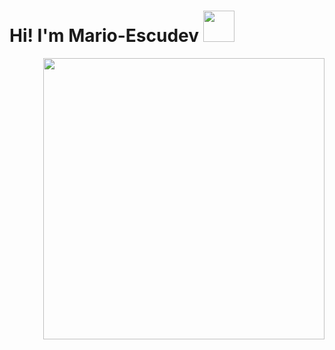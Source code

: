 # Hi! I'm Mario-Escudev <img src="https://media.giphy.com/media/lRq4DGfsM9VPBGKaOa/giphy.gif" width="50px">




<p align="right">
  <img src="https://media.giphy.com/media/0TtX2qqpxp3pIafzio/giphy.gif" width="450px">
</p>








